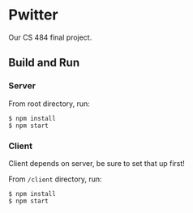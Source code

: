 # Pwitter

Our CS 484 final project.

## Build and Run

### Server

From root directory, run:

```
$ npm install
$ npm start
```

### Client

Client depends on server, be sure to set that up first!

From `/client` directory, run:

```
$ npm install
$ npm start
```


